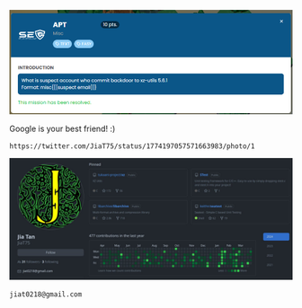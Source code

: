 ![image-20240414033659690](./assets/image-20240414033659690.png)

Google is your best friend! :)

```
https://twitter.com/JiaT75/status/1774197057571663983/photo/1
```

![Image](./assets/GJ82z5qbQAAArCE.jpeg)

```
jiat0218@gmail.com
```

